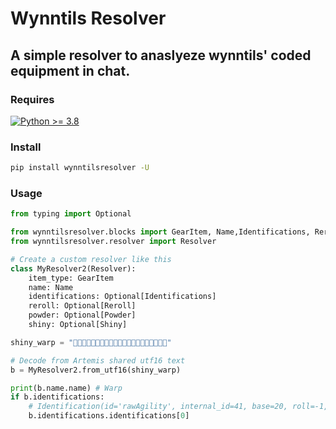 # Wynntils Resolver
## A simple resolver to anaslyeze wynntils' coded equipment in chat.

### Requires
[![Python >= 3.8](https://img.shields.io/badge/python>=3.8-3670A0?style=for-the-badge&logo=python&logoColor=ffdd54)](https://www.python.org/)

### Install
```bash
pip install wynntilsresolver -U
```


### Usage
```python
from typing import Optional

from wynntilsresolver.blocks import GearItem, Name,Identifications, Reroll, Powder, Shiny
from wynntilsresolver.resolver import Resolver

# Create a custom resolver like this
class MyResolver2(Resolver):
    item_type: GearItem
    name: Name
    identifications: Optional[Identifications]
    reroll: Optional[Reroll]
    powder: Optional[Powder]
    shiny: Optional[Shiny]

shiny_warp = "󰀀󰄀󰉗󶅲󷀀󰌉󰀘󵜢󴵅󶈑󴝑󷐙󵀄󶸥󵠦󶠄󰌃󿞼󰘄󸨁􏿮"

# Decode from Artemis shared utf16 text
b = MyResolver2.from_utf16(shiny_warp)

print(b.name.name) # Warp
if b.identifications:
    # Identification(id='rawAgility', internal_id=41, base=20, roll=-1, value=20)
    b.identifications.identifications[0]
```
